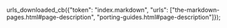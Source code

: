 urls_downloaded_cb({"token": "index.markdown", "urls": ["the-markdown-pages.html#page-description", "porting-guides.html#page-description"]});